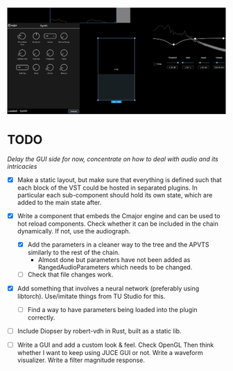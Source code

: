 

![alt text](demo_playground.PNG)

# TODO 
*Delay the GUI side for now, concentrate on how to deal with audio and its intricacies*

- [x] Make a static layout, but make sure that everything is defined such that each block of the VST could be hosted in separated plugins. In particular each sub-component should hold its own state, which are added to the main state after. 
- [x] Write a component that embeds the Cmajor engine and can be used to hot reload components. Check whether it can be included in the chain dynamically. If not, use the audiograph.
    - [x] Add the parameters in a cleaner way to the tree and the APVTS similarly to the rest of the chain.
        - Almost done but parameters have not been added as RangedAudioParameters which needs to be changed.
    - [ ] Check that file changes work.
- [x] Add something that involves a neural network (preferably using libtorch). Use/imitate things from TU Studio for this.
    - [ ] Find a way to have parameters being loaded into the plugin correctly. 
    



- [ ] Include Diopser by robert-vdh in Rust, built as a static lib. 
- [ ] Write a GUI and add a custom look & feel. Check OpenGL Then think whether I want to keep using JUCE GUI or not. Write a waveform visualizer. Write a filter magnitude response.





